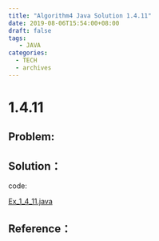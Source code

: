 ```yaml
---
title: "Algorithm4 Java Solution 1.4.11"
date: 2019-08-06T15:54:00+08:00
draft: false
tags:
   - JAVA
categories:
  - TECH
  - archives
---
```



# 1.4.11

## Problem:


## Solution：

code:

[Ex_1_4_11.java](./Ex_1_4_11.java)


## Reference：


